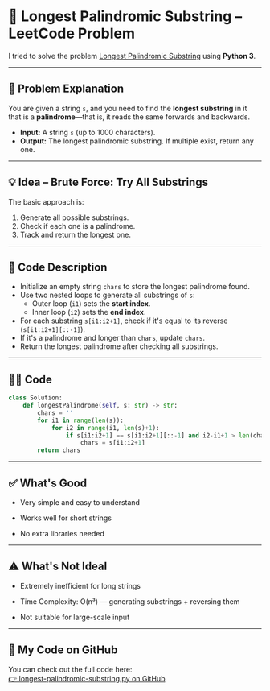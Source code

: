 # 🔁 Longest Palindromic Substring – LeetCode Problem

I tried to solve the problem [Longest Palindromic Substring](https://leetcode.com/problems/longest-palindromic-substring/description/) using **Python 3**.

---

## 🚀 Problem Explanation

You are given a string `s`, and you need to find the **longest substring** in it that is a **palindrome**—that is, it reads the same forwards and backwards.

- **Input:** A string `s` (up to 1000 characters).
- **Output:** The longest palindromic substring. If multiple exist, return any one.

---

## 💡 Idea – Brute Force: Try All Substrings

The basic approach is:
1. Generate all possible substrings.
2. Check if each one is a palindrome.
3. Track and return the longest one.

---

## 🧠 Code Description

- Initialize an empty string `chars` to store the longest palindrome found.
- Use two nested loops to generate all substrings of `s`:
  - Outer loop (`i1`) sets the **start index**.
  - Inner loop (`i2`) sets the **end index**.
- For each substring `s[i1:i2+1]`, check if it's equal to its reverse (`s[i1:i2+1][::-1]`).
- If it's a palindrome and longer than `chars`, update `chars`.
- Return the longest palindrome after checking all substrings.

---

## 🧑‍💻 Code

```python
class Solution:
    def longestPalindrome(self, s: str) -> str:
        chars = ''
        for i1 in range(len(s)):
            for i2 in range(i1, len(s)+1):
                if s[i1:i2+1] == s[i1:i2+1][::-1] and i2-i1+1 > len(chars):
                    chars = s[i1:i2+1]
        return chars
```

---

## ✅ What's Good

- Very simple and easy to understand

- Works well for short strings

- No extra libraries needed



---

## ⚠️ What's Not Ideal

- Extremely inefficient for long strings

- Time Complexity: O(n³) — generating substrings + reversing them

- Not suitable for large-scale input


---

## 🔗 My Code on GitHub
You can check out the full code here:  
[👉 longest-palindromic-substring.py on GitHub](https://github.com/alikhmahdi/LeetCode/blob/main/5-longest-palindromic-substring.py)
